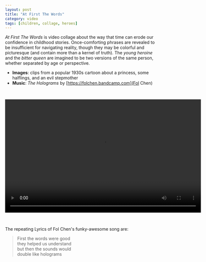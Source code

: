 ```yaml
---
layout: post
title: "At First The Words"
category: video
tags: [children, collage, heroes]
---
```


*At First The Words* is video collage about the way that time can erode our confidence in childhood stories. Once-comforting phrases are revealed to be insufficient for navigating reality, though they may be colorful and picturesque (and contain more than a kernel of truth). The *young heroine* and the *bitter queen* are imagined to be two versions of the same person, whether separated by age or perspective. 

- **Images**: clips from a popular 1930s cartoon about a princess, some halflings, and an evil stepmother
- **Music**: *The Holograms* by [https://folchen.bandcamp.com](Fol Chen)

<p>&nbsp;</p>

<video controls="controls" width="640" height="370" name="First The Words" src="/assets/first-the-words.m4v"></video>

<p>&nbsp; </p>
 
The repeating Lyrics of Fol Chen's funky-awesome song are: 

> First the words were good  
they helped us understand  
but then the sounds would  
double like holograms